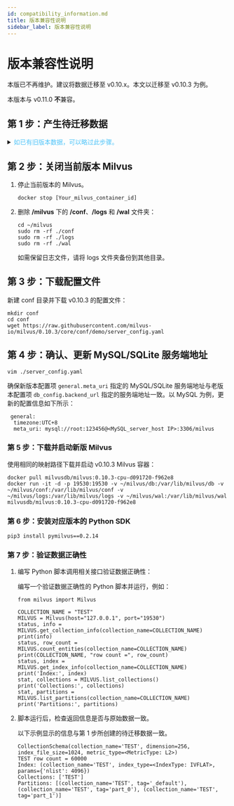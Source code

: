 ```yaml
---
id: compatibility_information.md
title: 版本兼容性说明
sidebar_label: 版本兼容性说明
---
```


# 版本兼容性说明

本版已不再维护。建议将数据迁移至 v0.10.x。本文以迁移至 v0.10.3 为例。

<div class="alert warning">
本版本与 v0.11.0 <b>不</b>兼容。
</div>

## 第 1 步：产生待迁移数据

<details>
<summary><font color="#4fc4f9">如已有旧版本数据，可以略过此步骤。</font></summary> 

1. 在本地创建一个 <b>milvus</b> 文件夹，作为 Milvus 的运行目录： 

    <code>
    cd ~ 
    mkdir milvus 
    cd milvus 
    </code>

2. 新建一个 <b>conf</b> 目录存放 Milvus 配置文件： 

    <code>
    mkdir conf 
    cd conf 
    </code>

3. 下载当前版本 Milvus 的配置文件： 

    <code>
    wget https://raw.githubusercontent.com/milvus-io/milvus/{{var.release_version}}/core/conf/demo/server_config.yaml 
    wget https://raw.githubusercontent.com/milvus-io/milvus/{{var.release_version}}/core/conf/demo/log_config.conf 
    </code>
    
    <div class="alert note">
    如果下载不成功，可在网页中打开下载网址，在 conf 目录下新建同名文件，把网页中的内容粘贴到文件中保存。
    </div> 

4. 启动一个 CPU 版 Milvus 的容器，将 Milvus 运行路径映射到刚才创建的 milvus 目录： 

    <code>
    docker pull milvusdb/milvus:{{var.cpu_milvus_docker_image_version}}
    docker run -it -d -p 19530:19530 -v ~/milvus/db:/var/lib/milvus/db -v ~/milvus/conf:/var/lib/milvus/conf -v ~/milvus/logs:/var/lib/milvus/logs -v ~/milvus/wal:/var/lib/milvus/wal milvusdb/milvus:{{var.cpu_milvus_docker_image_version}}
    </code>

5. 安装与当前 Milvus 版本对应的 Python SDK：
    
    <code>
    pip3 install pymilvus=={{var.milvus_python_sdk_version}}
    </code>

6. 创建一个名为 TEST 的集合，在该集合下创建两个分区，插入数万条数据并建立索引。 

完成后，milvus 文件夹下的结构如下图所示 ：

<img src="../../../assets/assets/milvus_sudo_tree.png">

</details>

## 第 2 步：关闭当前版本 Milvus

1. 停止当前版本的 Milvus。

    ```
    docker stop [Your_milvus_container_id]
    ```

2. 删除 **/milvus** 下的 **/conf**、**/logs** 和 **/wal** 文件夹：

    ```
    cd ~/milvus
    sudo rm -rf ./conf
    sudo rm -rf ./logs
    sudo rm -rf ./wal
    ```
    <div class="alert note">
    如需保留日志文件，请将 logs 文件夹备份到其他目录。
    </div>

## 第 3 步：下载配置文件

新建 conf 目录并下载 v0.10.3 的配置文件：

```
mkdir conf
cd conf
wget https://raw.githubusercontent.com/milvus-io/milvus/0.10.3/core/conf/demo/server_config.yaml
```

## 第 4 步：确认、更新 MySQL/SQLite 服务端地址

```
vim ./server_config.yaml
```

确保新版本配置项 `general.meta_uri` 指定的 MySQL/SQLite 服务端地址与老版本配置项 `db_config.backend_url` 指定的服务端地址一致。以 MySQL 为例，更新的配置信息如下所示：

```
 general:
  timezone:UTC+8
  meta_uri: mysql://root:123456@<MySQL_server_host IP>:3306/milvus
```

### 第 5 步：下载并启动新版 Milvus

使用相同的映射路径下载并启动 v0.10.3 Milvus 容器：

```
docker pull milvusdb/milvus:0.10.3-cpu-d091720-f962e8
docker run -it -d -p 19530:19530 -v ~/milvus/db:/var/lib/milvus/db -v ~/milvus/conf:/var/lib/milvus/conf -v ~/milvus/logs:/var/lib/milvus/logs -v ~/milvus/wal:/var/lib/milvus/wal milvusdb/milvus:0.10.3-cpu-d091720-f962e8
```

### 第 6 步：安装对应版本的 Python SDK

```
pip3 install pymilvus==0.2.14
```

### 第 7 步：验证数据正确性

1. 编写 Python 脚本调用相关接口验证数据正确性：

    编写一个验证数据正确性的 Python 脚本并运行，例如：

    ```
    from milvus import Milvus

    COLLECTION_NAME = "TEST"
    MILVUS = Milvus(host="127.0.0.1", port="19530")
    status, info = MILVUS.get_collection_info(collection_name=COLLECTION_NAME)
    print(info)
    status, row_count = MILVUS.count_entities(collection_name=COLLECTION_NAME)
    print(COLLECTION_NAME, "row count =", row_count)
    status, index = MILVUS.get_index_info(collection_name=COLLECTION_NAME)
    print('Index:', index)
    stat, collections = MILVUS.list_collections()
    print('Collections:', collections)
    stat, partitions = MILVUS.list_partitions(collection_name=COLLECTION_NAME)
    print('Partitions:', partitions)
    ```
     
2. 脚本运行后，检查返回信息是否与原始数据一致。

    <div class="alert note">
    以下示例显示的信息与第 1 步所创建的待迁移数据一致。
    </div>

    ```
    CollectionSchema(collection_name='TEST', dimension=256, index_file_size=1024, metric_type=<MetricType: L2>)
    TEST row count = 60000
    Index: (collection_name='TEST', index_type=<IndexType: IVFLAT>, params={'nlist': 4096})
    Collections: ['TEST']
    Partitions: [(collection_name='TEST', tag='_default'), (collection_name='TEST', tag='part_0'), (collection_name='TEST', tag='part_1')]
    ```
